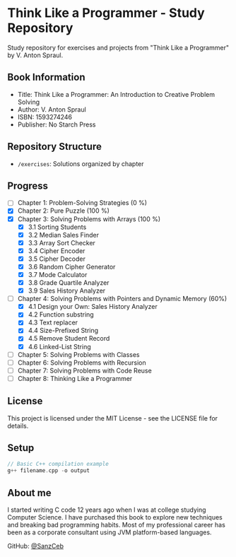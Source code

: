 # Think Like a Programmer - Study Repository

Study repository for exercises and projects from "Think Like a Programmer" by V. Anton Spraul. 

## Book Information
- Title: Think Like a Programmer: An Introduction to Creative Problem Solving
- Author: V. Anton Spraul
- ISBN: 1593274246
- Publisher: No Starch Press

## Repository Structure
- `/exercises`: Solutions organized by chapter

## Progress
- [ ] Chapter 1: Problem-Solving Strategies (0 %)
- [x] Chapter 2: Pure Puzzle (100 %)
- [x] Chapter 3: Solving Problems with Arrays (100 %)
    - [x] 3.1 Sorting Students
    - [x] 3.2 Median Sales Finder
    - [x] 3.3 Array Sort Checker
    - [x] 3.4 Cipher Encoder
    - [x] 3.5 Cipher Decoder
    - [x] 3.6 Random Cipher Generator
    - [x] 3.7 Mode Calculator
    - [x] 3.8 Grade Quartile Analyzer
    - [x] 3.9 Sales History Analyzer
- [ ] Chapter 4: Solving Problems with Pointers and Dynamic Memory (60%)
    - [x] 4.1 Design your Own: Sales History Analyzer
    - [x] 4.2 Function substring
    - [x] 4.3 Text replacer
    - [x] 4.4 Size-Prefixed String
    - [x] 4.5 Remove Student Record
    - [x] 4.6 Linked-List String
- [ ] Chapter 5: Solving Problems with Classes
- [ ] Chapter 6: Solving Problems with Recursion
- [ ] Chapter 7: Solving Problems with Code Reuse
- [ ] Chapter 8: Thinking Like a Programmer

## License
This project is licensed under the MIT License - see the LICENSE file for details.

## Setup
```cpp
// Basic C++ compilation example
g++ filename.cpp -o output
```

## About me

I started writing C code 12 years ago when I was at college studying Computer Science. I have purchased this book to explore new techniques and breaking bad programming habits. Most of my professional career has been as a corporate consultant using JVM platform-based languages.

GitHub: [@SanzCeb](https://github.com/SanzCeb)

